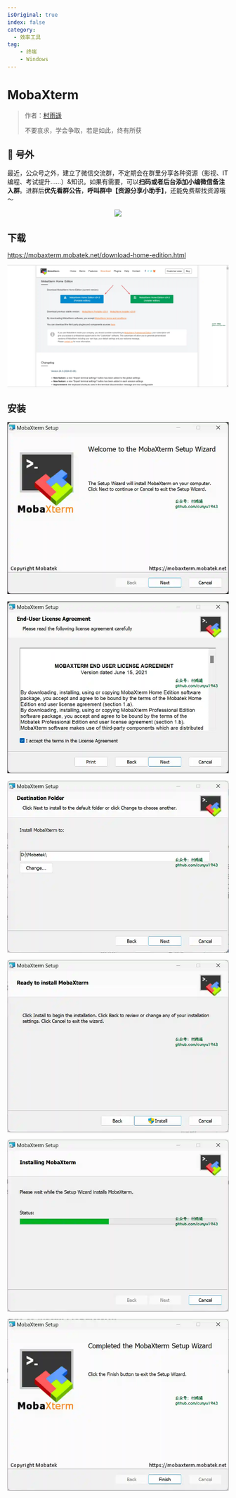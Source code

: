 ```yaml
---
isOriginal: true
index: false
category:
  - 效率工具
tag:
    - 终端
    - Windows
---
```


# MobaXterm

> 作者：[村雨遥](https://github.com/cunyu1943)
> 
> 不要哀求，学会争取，若是如此，终有所获
> 
>

## 🎈 号外

最近，公众号之外，建立了微信交流群，不定期会在群里分享各种资源（影视、IT 编程、考试提升……）&知识。如果有需要，可以**扫码或者后台添加小编微信备注入群**。进群后**优先看群公告**，**呼叫群中【资源分享小助手】**，还能免费帮找资源哦～

<center>
<img src="/contact/wxgroup.jpg" width="150"> 
</center>

## 下载

https://mobaxterm.mobatek.net/download-home-edition.html

![](assets/20240313-mobaxterm/chrome_1710288765.webp)

## 安装

![](assets/20240313-mobaxterm/msiexec_1710288500.webp)

![](assets/20240313-mobaxterm/msiexec_1710288526.webp)

![](assets/20240313-mobaxterm/msiexec_1710288554.webp)

![](assets/20240313-mobaxterm/msiexec_1710288588.webp)

![](assets/20240313-mobaxterm/msiexec_1710288603.webp)

![](assets/20240313-mobaxterm/msiexec_1710288615.webp)

